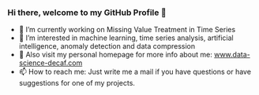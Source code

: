 ### Hi there, welcome to my GitHub Profile 👋

- 🔭 I’m currently working on Missing Value Treatment in Time Series
- 🌱 I’m interested in machine learning, time series analysis, artificial intelligence, anomaly detection and data compression
- :rocket: Also visit my personal homepage for more info about me: www.data-science-decaf.com
- 📫 How to reach me: Just write me a mail if you have questions or have suggestions for one of my projects.

